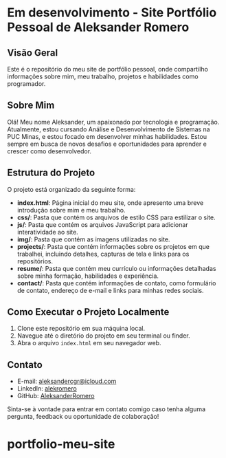 # Em desenvolvimento - Site Portfólio Pessoal de Aleksander Romero

## Visão Geral

Este é o repositório do meu site de portfólio pessoal, onde compartilho informações sobre mim, meu trabalho, projetos e habilidades como programador.

## Sobre Mim

Olá! Meu nome Aleksander, um apaixonado por tecnologia e programação. Atualmente, estou cursando Análise e Desenvolvimento de Sistemas na PUC Minas, e estou focado em desenvolver minhas habilidades. Estou sempre em busca de novos desafios e oportunidades para aprender e crescer como desenvolvedor.

## Estrutura do Projeto

O projeto está organizado da seguinte forma:

- **index.html**: Página inicial do meu site, onde apresento uma breve introdução sobre mim e meu trabalho.
- **css/**: Pasta que contém os arquivos de estilo CSS para estilizar o site.
- **js/**: Pasta que contém os arquivos JavaScript para adicionar interatividade ao site.
- **img/**: Pasta que contém as imagens utilizadas no site.
- **projects/**: Pasta que contém informações sobre os projetos em que trabalhei, incluindo detalhes, capturas de tela e links para os repositórios.
- **resume/**: Pasta que contém meu currículo ou informações detalhadas sobre minha formação, habilidades e experiência.
- **contact/**: Pasta que contém informações de contato, como formulário de contato, endereço de e-mail e links para minhas redes sociais.

## Como Executar o Projeto Localmente

1. Clone este repositório em sua máquina local.
2. Navegue até o diretório do projeto em seu terminal ou finder.
3. Abra o arquivo `index.html` em seu navegador web.

## Contato

- E-mail: [aleksandercgr@icloud.com](mailto:aleksandercgr@icloud.com)
- LinkedIn: [alekromero](https://www.linkedin.com/in/alekromero)
- GitHub: [AleksanderRomero](https://github.com/AleksanderRomero)

Sinta-se à vontade para entrar em contato comigo caso tenha alguma pergunta, feedback ou oportunidade de colaboração!
# portfolio-meu-site

